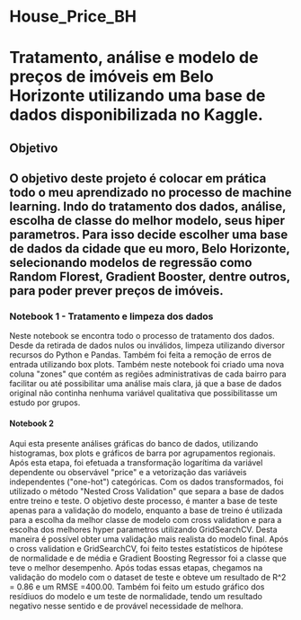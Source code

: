 <h1>House_Price_BH<h1>
Tratamento, análise e modelo de preços de imóveis em Belo Horizonte utilizando uma base de dados disponibilizada no Kaggle.

<h2>Objetivo<h2>

O objetivo deste projeto é colocar em prática todo o meu aprendizado no processo de machine learning. Indo do tratamento dos dados, análise, escolha de classe do melhor modelo, seus hiper parametros. Para isso decide escolher uma base de dados da cidade que eu moro, Belo Horizonte, selecionando modelos de regressão como Random Florest, Gradient Booster, dentre outros, para poder prever preços de imóveis.


<h3>Notebook 1 - Tratamento e limpeza dos dados</h3>
Neste notebook se encontra todo o processo de tratamento dos dados. Desde da retirada de dados nulos ou inválidos, limpeza utilizando diversor recursos do Python e Pandas. Também foi feita a remoção de erros de entrada utilizando box plots. Também neste notebook foi criado uma nova coluna "zones" que contém as regiões administrativas de cada bairro para facilitar ou até possibilitar
uma análise mais clara, já que a base de dados original não continha nenhuma variável qualitativa que possibilitasse um estudo por grupos.



<h4>Notebook 2</h4>
Aqui esta presente análises gráficas do banco de dados, utilizando histogramas, box plots e gráficos de barra por agrupamentos regionais. Após esta etapa, foi efetuada a transformação logarítima da variável dependente ou observável "price" e a vetorização das variáveis independentes ("one-hot") categóricas. Com os dados transformados, foi utilizado o método "Nested Cross Validation" que separa a base de dados entre treino e teste. O objetivo deste processo, é manter a base de teste apenas para a validação do modelo, enquanto a base de treino é utilizada para a escolha da melhor classe de modelo com cross validation e para a escolha dos melhores hyper parametros utilizando GridSearchCV. Desta maneira é possível obter uma validação mais realista do modelo final.
Após o cross validation e GridSearchCV, foi feito testes estatísticos de hipótese de normalidade e de média e Gradient Boosting Regressor foi a classe que teve o melhor desempenho. 
Após todas essas etapas, chegamos na validação do modelo com o dataset de teste e obteve um resultado de R^2 = 0.86 e um RMSE =400.00.
Também foi feito um estudo gráfico dos resídiuos do modelo e um teste de normalidade, tendo um resultado negativo nesse sentido e de provável necessidade de melhora.


